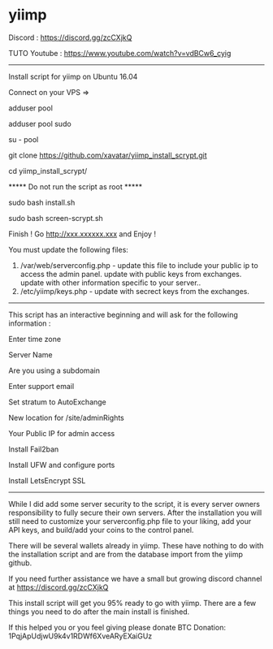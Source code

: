 # yiimp


Discord : https://discord.gg/zcCXjkQ

TUTO Youtube : https://www.youtube.com/watch?v=vdBCw6_cyig


***********************************


Install script for yiimp on Ubuntu 16.04


Connect on your VPS =>

adduser pool

adduser pool sudo

su - pool

git clone https://github.com/xavatar/yiimp_install_scrypt.git

cd yiimp_install_scrypt/

***** Do not run the script as root *****

sudo bash install.sh

sudo bash screen-scrypt.sh



Finish !
Go http://xxx.xxxxxx.xxx and Enjoy !


You must update the following files:

1. /var/web/serverconfig.php - update this file to include your public ip to access the admin panel. update with public keys from exchanges. update with other information specific to your server..
2. /etc/yiimp/keys.php - update with secrect keys from the exchanges. 

***********************************

This script has an interactive beginning and will ask for the following information :

Enter time zone

Server Name 

Are you using a subdomain

Enter support email

Set stratum to AutoExchange

New location for /site/adminRights

Your Public IP for admin access

Install Fail2ban

Install UFW and configure ports

Install LetsEncrypt SSL


***********************************


While I did add some server security to the script, it is every server owners responsibility to fully secure their own servers. After the installation you will still need to customize your serverconfig.php file to your liking, add your API keys, and build/add your coins to the control panel. 

There will be several wallets already in yiimp. These have nothing to do with the installation script and are from the database import from the yiimp github. 

If you need further assistance we have a small but growing discord channel at https://discord.gg/zcCXjkQ

This install script will get you 95% ready to go with yiimp. There are a few things you need to do after the main install is finished.



If this helped you or you feel giving please donate BTC Donation: 1PqjApUdjwU9k4v1RDWf6XveARyEXaiGUz


